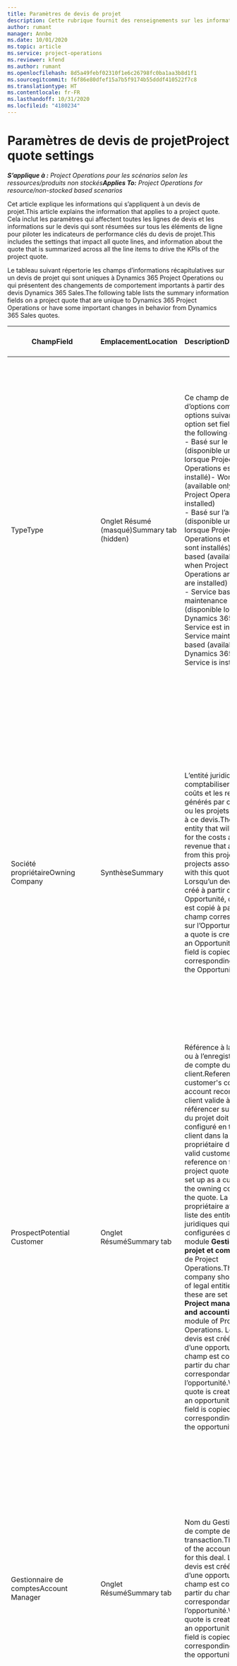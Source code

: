 ```yaml
---
title: Paramètres de devis de projet
description: Cette rubrique fournit des renseignements sur les informations et les paramètres qui s’appliquent aux devis de projet et qui ont un impact.
author: rumant
manager: Annbe
ms.date: 10/01/2020
ms.topic: article
ms.service: project-operations
ms.reviewer: kfend
ms.author: rumant
ms.openlocfilehash: 8d5a49febf02310f1e6c26798fc0ba1aa3b8d1f1
ms.sourcegitcommit: f6f86e80dfef15a7b5f9174b55dddf410522f7c8
ms.translationtype: HT
ms.contentlocale: fr-FR
ms.lasthandoff: 10/31/2020
ms.locfileid: "4180234"
---
```

# <a name="project-quote-settings"></a><span data-ttu-id="26a03-103">Paramètres de devis de projet</span><span class="sxs-lookup"><span data-stu-id="26a03-103">Project quote settings</span></span>

<span data-ttu-id="26a03-104">_**S’applique à :** Project Operations pour les scénarios selon les ressources/produits non stockés_</span><span class="sxs-lookup"><span data-stu-id="26a03-104">_**Applies To:** Project Operations for resource/non-stocked based scenarios_</span></span>


<span data-ttu-id="26a03-105">Cet article explique les informations qui s’appliquent à un devis de projet.</span><span class="sxs-lookup"><span data-stu-id="26a03-105">This article explains the information that applies to a project quote.</span></span> <span data-ttu-id="26a03-106">Cela inclut les paramètres qui affectent toutes les lignes de devis et les informations sur le devis qui sont résumées sur tous les éléments de ligne pour piloter les indicateurs de performance clés du devis de projet.</span><span class="sxs-lookup"><span data-stu-id="26a03-106">This includes the settings that impact all quote lines, and information about the quote that is summarized across all the line items to drive the KPIs of the project quote.</span></span>

<span data-ttu-id="26a03-107">Le tableau suivant répertorie les champs d’informations récapitulatives sur un devis de projet qui sont uniques à Dynamics 365 Project Operations ou qui présentent des changements de comportement importants à partir des devis Dynamics 365 Sales.</span><span class="sxs-lookup"><span data-stu-id="26a03-107">The following table lists the summary information fields on a project quote that are unique to Dynamics 365 Project Operations or have some important changes in behavior from Dynamics 365 Sales quotes.</span></span>

| <span data-ttu-id="26a03-108">**Champ**</span><span class="sxs-lookup"><span data-stu-id="26a03-108">**Field**</span></span> | <span data-ttu-id="26a03-109">**Emplacement**</span><span class="sxs-lookup"><span data-stu-id="26a03-109">**Location**</span></span> | <span data-ttu-id="26a03-110">**Description**</span><span class="sxs-lookup"><span data-stu-id="26a03-110">**Description**</span></span> | <span data-ttu-id="26a03-111">**Impact en aval**</span><span class="sxs-lookup"><span data-stu-id="26a03-111">**Downstream impact**</span></span> |
| --- | --- | --- | --- |
| <span data-ttu-id="26a03-112">Type</span><span class="sxs-lookup"><span data-stu-id="26a03-112">Type</span></span> | <span data-ttu-id="26a03-113">Onglet Résumé (masqué)</span><span class="sxs-lookup"><span data-stu-id="26a03-113">Summary tab (hidden)</span></span> | <span data-ttu-id="26a03-114">Ce champ de groupe d’options comporte les options suivantes :</span><span class="sxs-lookup"><span data-stu-id="26a03-114">This option set field hash the following options:</span></span></br><span data-ttu-id="26a03-115">- Basé sur le travail (disponible uniquement lorsque Project Operations est installé)</span><span class="sxs-lookup"><span data-stu-id="26a03-115">- Work-based (available only when Project Operations is installed)</span></span></br><span data-ttu-id="26a03-116">- Basé sur l’article (disponible uniquement lorsque Project Operations et Sales sont installés)</span><span class="sxs-lookup"><span data-stu-id="26a03-116">- Item-based (available only when Project Operations and Sales are installed)</span></span></br><span data-ttu-id="26a03-117">- Service basé sur la maintenance (disponible lorsque Dynamics 365 Field Service est installé)</span><span class="sxs-lookup"><span data-stu-id="26a03-117">- Service maintenance-based (available when Dynamics 365 Field Service is installed)</span></span> | <span data-ttu-id="26a03-118">Lorsque vous utilisez l’application Project Operations, la valeur de ce champ est automatiquement définie sur **Basé sur le travail**.</span><span class="sxs-lookup"><span data-stu-id="26a03-118">When you use the Project Operations application, the value of this field is automatically set to **Work-based**.</span></span> <span data-ttu-id="26a03-119">Cela classe le devis comme un devis basé sur un projet.</span><span class="sxs-lookup"><span data-stu-id="26a03-119">This classifies the quote as a project-based quote.</span></span> <span data-ttu-id="26a03-120">Un devis doit être basé sur un projet pour activer toutes les extensions et fonctionnalités spécifiques au projet.</span><span class="sxs-lookup"><span data-stu-id="26a03-120">A quote should be project-based to enable all project-specific extensions and functionality.</span></span> |
| <span data-ttu-id="26a03-121">Société propriétaire</span><span class="sxs-lookup"><span data-stu-id="26a03-121">Owning Company</span></span> | <span data-ttu-id="26a03-122">Synthèse</span><span class="sxs-lookup"><span data-stu-id="26a03-122">Summary</span></span> | <span data-ttu-id="26a03-123">L’entité juridique qui comptabilisera les coûts et les revenus générés par ce projet ou les projets associés à ce devis.</span><span class="sxs-lookup"><span data-stu-id="26a03-123">The legal entity that will account for the costs and revenue that accrues from this project or projects associated with this quote.</span></span> <span data-ttu-id="26a03-124">Lorsqu’un devis est créé à partir d’une Opportunité, ce champ est copié à partir du champ correspondant sur l’Opportunité.</span><span class="sxs-lookup"><span data-stu-id="26a03-124">When a quote is created from an Opportunity, this field is copied from the corresponding field on the Opportunity.</span></span> | <span data-ttu-id="26a03-125">La société propriétaire équivaut au concept d’entité juridique dans le module **Gestion de projet et comptabilité** de Project Operations.</span><span class="sxs-lookup"><span data-stu-id="26a03-125">The owning company equates to the concept of legal entity in the **Project management and accounting** module of Project Operations.</span></span> <span data-ttu-id="26a03-126">Tous les coûts et revenus accumulés par ce projet seront comptabilisés dans la comptabilité de la société propriétaire.</span><span class="sxs-lookup"><span data-stu-id="26a03-126">All costs and revenue accrued from this project will be accounted for in the General ledger of the owning company.</span></span> |
| <span data-ttu-id="26a03-127">Prospect</span><span class="sxs-lookup"><span data-stu-id="26a03-127">Potential Customer</span></span> | <span data-ttu-id="26a03-128">Onglet Résumé</span><span class="sxs-lookup"><span data-stu-id="26a03-128">Summary tab</span></span> | <span data-ttu-id="26a03-129">Référence à la société ou à l’enregistrement de compte du client.</span><span class="sxs-lookup"><span data-stu-id="26a03-129">Reference to the customer's company or account record.</span></span> <span data-ttu-id="26a03-130">Un client valide à référencer sur le devis du projet doit être configuré en tant que client dans la société propriétaire du devis.</span><span class="sxs-lookup"><span data-stu-id="26a03-130">A valid customer to reference on the project quote must be set up as a customer in the owning company of the quote.</span></span> <span data-ttu-id="26a03-131">La société propriétaire affiche la liste des entités juridiques qui sont configurées dans le module **Gestion de projet et comptabilité** de Project Operations.</span><span class="sxs-lookup"><span data-stu-id="26a03-131">The owning company shows the list of legal entities and these are set up in the **Project management and accounting** module of Project Operations.</span></span> <span data-ttu-id="26a03-132">Lorsqu’un devis est créé à partir d’une opportunité, ce champ est copié à partir du champ correspondant sur l’opportunité.</span><span class="sxs-lookup"><span data-stu-id="26a03-132">When a quote is created from an opportunity, this field is copied from the corresponding field on the opportunity.</span></span> | <span data-ttu-id="26a03-133">La devise du devis de projet est définie par défaut en fonction de la devise du client.</span><span class="sxs-lookup"><span data-stu-id="26a03-133">The currency on the project quote is defaulted based on the currency of the customer.</span></span> <span data-ttu-id="26a03-134">Elle ne peut toutefois pas être modifiée avant le devis enregistré.</span><span class="sxs-lookup"><span data-stu-id="26a03-134">This can, however, be changed before the quote is saved.</span></span> |
| <span data-ttu-id="26a03-135">Gestionnaire de comptes</span><span class="sxs-lookup"><span data-stu-id="26a03-135">Account Manager</span></span> | <span data-ttu-id="26a03-136">Onglet Résumé</span><span class="sxs-lookup"><span data-stu-id="26a03-136">Summary tab</span></span> | <span data-ttu-id="26a03-137">Nom du Gestionnaire de compte de cette transaction.</span><span class="sxs-lookup"><span data-stu-id="26a03-137">The name of the account Manager for this deal.</span></span> <span data-ttu-id="26a03-138">Lorsqu’un devis est créé à partir d’une opportunité, ce champ est copié à partir du champ correspondant sur l’opportunité.</span><span class="sxs-lookup"><span data-stu-id="26a03-138">When a quote is created from an opportunity, this field is copied from the corresponding field on the opportunity.</span></span> | <span data-ttu-id="26a03-139">Le gestionnaire de compte est responsable de la gestion de la relation avec le client jusqu’à la réalisation de ce projet.</span><span class="sxs-lookup"><span data-stu-id="26a03-139">The Account manager is responsible for managing the relationship with the customer through the completion of this project.</span></span> <span data-ttu-id="26a03-140">En fonction de l’enregistrement de ressource réservable lié au gestionnaire du compte, l’unité contractuelle utilise par défaut le devis du projet.</span><span class="sxs-lookup"><span data-stu-id="26a03-140">Based on the bookable resource record tied to the Account manager, the contracting unit defaults on the project quote.</span></span>|
| <span data-ttu-id="26a03-141">Unité contractuelle</span><span class="sxs-lookup"><span data-stu-id="26a03-141">Contracting Unit</span></span> | <span data-ttu-id="26a03-142">Onglet Résumé</span><span class="sxs-lookup"><span data-stu-id="26a03-142">Summary tab</span></span> | <span data-ttu-id="26a03-143">Unité organisationnelle responsable de la livraison du ou des projets associés à ce devis.</span><span class="sxs-lookup"><span data-stu-id="26a03-143">The organization unit that is responsible for the delivery of the project or projects associated with this quote.</span></span> <span data-ttu-id="26a03-144">Lorsqu’un devis est créé à partir d’une opportunité, ce champ est copié à partir du champ correspondant sur l’opportunité.</span><span class="sxs-lookup"><span data-stu-id="26a03-144">When a quote is created from an opportunity, this field is copied from the corresponding field on the opportunity.</span></span> | <span data-ttu-id="26a03-145">L’unité contractuelle est la division de l’entreprise qui exécutera les projets après la conclusion de la transaction.</span><span class="sxs-lookup"><span data-stu-id="26a03-145">The contracting unit is the division of the company that will be executing the projects after the deal is closed.</span></span> <span data-ttu-id="26a03-146">Chaque unité contractuelle dispose d’une devise, et cette devise est utilisée pour déclarer les coûts estimés et réels engagés pendant l’exécution du projet.</span><span class="sxs-lookup"><span data-stu-id="26a03-146">Every contracting unit has a currency, and this currency is used to report estimated and actual costs incurred during the execution of the project.</span></span> |
| <span data-ttu-id="26a03-147">Tarif du produit</span><span class="sxs-lookup"><span data-stu-id="26a03-147">Product price list</span></span> | <span data-ttu-id="26a03-148">Onglet Résumé</span><span class="sxs-lookup"><span data-stu-id="26a03-148">Summary tab</span></span> | <span data-ttu-id="26a03-149">Il s’agit du tarif utilisé pour les prix par défaut sur les lignes de devis basées sur le produit.</span><span class="sxs-lookup"><span data-stu-id="26a03-149">This is the price list that is used to default prices on the product-based quote lines.</span></span> <span data-ttu-id="26a03-150">La liste des options de ce champ affiche une liste de tarifs où la devise du tarif correspond à la devise du devis.</span><span class="sxs-lookup"><span data-stu-id="26a03-150">The list of options for this field shows a list of price lists where the price list currency matches the currency on the quote.</span></span> <span data-ttu-id="26a03-151">Lorsqu’un devis est créé à partir d’une opportunité, ce champ est copié à partir du champ correspondant sur l’opportunité.</span><span class="sxs-lookup"><span data-stu-id="26a03-151">When a quote is created from an opportunity, this field is copied from the corresponding field on the opportunity.</span></span> <span data-ttu-id="26a03-152">Ce champ sur l’opportunité est défini par défaut à partir de l’enregistrement de compte mais peut être modifié.</span><span class="sxs-lookup"><span data-stu-id="26a03-152">This field on the opportunity is defaulted from the account record but can be changed.</span></span> | <span data-ttu-id="26a03-153">Lorsqu’un devis est conclu, la valeur du champ est copiée dans le contrat de projet créé.</span><span class="sxs-lookup"><span data-stu-id="26a03-153">When a quote is won, the field value is copied to the project contract that is created.</span></span> |
| <span data-ttu-id="26a03-154">Devise</span><span class="sxs-lookup"><span data-stu-id="26a03-154">Currency</span></span> | <span data-ttu-id="26a03-155">Onglet Résumé</span><span class="sxs-lookup"><span data-stu-id="26a03-155">Summary tab</span></span> | <span data-ttu-id="26a03-156">Cela indique la devise qui sera utilisée pour déclarer la valeur de cette transaction.</span><span class="sxs-lookup"><span data-stu-id="26a03-156">This indicates the currency that will be used for reporting the value of this deal.</span></span> <span data-ttu-id="26a03-157">C’est également la devise dans laquelle le client sera facturé si la transaction est conclue.</span><span class="sxs-lookup"><span data-stu-id="26a03-157">This is also the currency in which the customer will be invoiced if the deal is won.</span></span> <span data-ttu-id="26a03-158">Lorsqu’un devis est créé à partir d’une opportunité, ce champ est copié à partir du champ correspondant sur l’opportunité.</span><span class="sxs-lookup"><span data-stu-id="26a03-158">When a quote is created from an opportunity, this field is copied from the corresponding field on the opportunity.</span></span> <span data-ttu-id="26a03-159">Ce champ sur l’opportunité est défini par défaut à partir de l’enregistrement de compte mais peut être modifié par l’utilisateur.</span><span class="sxs-lookup"><span data-stu-id="26a03-159">This field on the opportunity defaults from the account record but can be changed by the user.</span></span>  | <span data-ttu-id="26a03-160">Une fois un devis enregistré, ce champ n’est plus modifiable.</span><span class="sxs-lookup"><span data-stu-id="26a03-160">After a quote is saved, this field is no longer editable.</span></span> <span data-ttu-id="26a03-161">Ceci est utilisé pour attribuer des tarifs de produits et de projets par défaut sur le devis.</span><span class="sxs-lookup"><span data-stu-id="26a03-161">This is used to default the product and project price lists on the quote.</span></span> <span data-ttu-id="26a03-162">La devise présente sur le devis est utilisée pour correspondre à la devise du tarif.</span><span class="sxs-lookup"><span data-stu-id="26a03-162">The currency on the quote is used to match the currency on the price list.</span></span> |
| <span data-ttu-id="26a03-163">Limite à ne pas dépasser</span><span class="sxs-lookup"><span data-stu-id="26a03-163">Not-to-exceed limit</span></span> | <span data-ttu-id="26a03-164">Onglet Résumé</span><span class="sxs-lookup"><span data-stu-id="26a03-164">Summary tab</span></span> | <span data-ttu-id="26a03-165">Cela indique le plafond négocié sur la valeur finale que le client accepte pour cette transaction.</span><span class="sxs-lookup"><span data-stu-id="26a03-165">This indicates the negotiated cap on the final value that the customer is agreeing to for this deal.</span></span> | <span data-ttu-id="26a03-166">Ce plafond est évalué lors de l’exécution et s’applique à tous les éléments de ligne et projets associés à cet accord.</span><span class="sxs-lookup"><span data-stu-id="26a03-166">This cap is evaluated during execution and is applicable across all line items and projects associated with this deal.</span></span> |
| <span data-ttu-id="26a03-167">Date de livraison demandée</span><span class="sxs-lookup"><span data-stu-id="26a03-167">Requested delivery date</span></span> | <span data-ttu-id="26a03-168">Onglet Résumé</span><span class="sxs-lookup"><span data-stu-id="26a03-168">Summary tab</span></span> | <span data-ttu-id="26a03-169">Lorsqu’un devis est créé à partir d’une opportunité, ce champ est copié à partir du champ correspondant sur l’opportunité.</span><span class="sxs-lookup"><span data-stu-id="26a03-169">When a quote is created from an opportunity, this field is copied from the corresponding field on the opportunity.</span></span> | <span data-ttu-id="26a03-170">Cette date est utilisée comme date de fin pour la génération des planifications de facture.</span><span class="sxs-lookup"><span data-stu-id="26a03-170">This date is used as the end date for generating invoice schedules.</span></span> |

<span data-ttu-id="26a03-171">Vous trouverez ci-dessous les onglets et les indicateurs de performance clés disponibles sur un devis de projet qui sont propres à Project Operations ou qui présentent des changements de comportement importants à partir des devis de vente :</span><span class="sxs-lookup"><span data-stu-id="26a03-171">Below are the tabs and KPIs available on a project quote that are unique to Project Operations or have some important changes in behavior from Sales quotes:</span></span>

| <span data-ttu-id="26a03-172">**Champ**</span><span class="sxs-lookup"><span data-stu-id="26a03-172">**Field**</span></span> | <span data-ttu-id="26a03-173">**Emplacement**</span><span class="sxs-lookup"><span data-stu-id="26a03-173">**Location**</span></span> | <span data-ttu-id="26a03-174">**Description**</span><span class="sxs-lookup"><span data-stu-id="26a03-174">**Description**</span></span> |
| --- | --- | --- |
| <span data-ttu-id="26a03-175">Analyse de la rentabilité</span><span class="sxs-lookup"><span data-stu-id="26a03-175">Profitability analysis</span></span> | <span data-ttu-id="26a03-176">Onglet sur le devis</span><span class="sxs-lookup"><span data-stu-id="26a03-176">Tab on the Quote</span></span> | <span data-ttu-id="26a03-177">L’onglet montre les métriques suivantes :</span><span class="sxs-lookup"><span data-stu-id="26a03-177">The tab shows the following metrics:</span></span></br><span data-ttu-id="26a03-178">- Coût facturable total</span><span class="sxs-lookup"><span data-stu-id="26a03-178">- Total chargeable cost</span></span></br></br><span data-ttu-id="26a03-179">- Coût non facturable total</span><span class="sxs-lookup"><span data-stu-id="26a03-179">- Total non-chargeable cost</span></span></br><span data-ttu-id="26a03-180">- Revenu total</span><span class="sxs-lookup"><span data-stu-id="26a03-180">- Total revenue</span></span></br><span data-ttu-id="26a03-181">- Revenu total (de base)</span><span class="sxs-lookup"><span data-stu-id="26a03-181">- Total revenue (base)</span></span></br><span data-ttu-id="26a03-182">- Marge brute</span><span class="sxs-lookup"><span data-stu-id="26a03-182">- Gross margin</span></span></br><span data-ttu-id="26a03-183">- Marge brute ajustée</span><span class="sxs-lookup"><span data-stu-id="26a03-183">- Adjusted gross margin</span></span>|
| <span data-ttu-id="26a03-184">Comparaison aux exigences client</span><span class="sxs-lookup"><span data-stu-id="26a03-184">Comparison to Customer Expectations</span></span> | <span data-ttu-id="26a03-185">Onglet sur le devis</span><span class="sxs-lookup"><span data-stu-id="26a03-185">Tab on the Quote</span></span> | <span data-ttu-id="26a03-186">Cet onglet montre les métriques suivantes :</span><span class="sxs-lookup"><span data-stu-id="26a03-186">This tab shows the following metrics:</span></span></br><span data-ttu-id="26a03-187">- Estimation de l’achèvement</span><span class="sxs-lookup"><span data-stu-id="26a03-187">- Estimated completion</span></span></br><span data-ttu-id="26a03-188">- Fin demandée</span><span class="sxs-lookup"><span data-stu-id="26a03-188">- Requested completion</span></span></br><span data-ttu-id="26a03-189">- Budget client</span><span class="sxs-lookup"><span data-stu-id="26a03-189">- Customer budget</span></span></br><span data-ttu-id="26a03-190">- Valeur du devis</span><span class="sxs-lookup"><span data-stu-id="26a03-190">- Quote value</span></span> |
| <span data-ttu-id="26a03-191">Analyse du devis</span><span class="sxs-lookup"><span data-stu-id="26a03-191">Quote analysis</span></span> | <span data-ttu-id="26a03-192">Onglet sur le devis</span><span class="sxs-lookup"><span data-stu-id="26a03-192">Tab on the Quote</span></span> | <span data-ttu-id="26a03-193">Cet onglet résume les principaux indicateurs de performance clés suivants pour un devis de projet</span><span class="sxs-lookup"><span data-stu-id="26a03-193">This tab summarizes the following top KPIs for a project quote</span></span></br><span data-ttu-id="26a03-194">- Comparaison avec les attentes des clients en matière de budget et de planification</span><span class="sxs-lookup"><span data-stu-id="26a03-194">- Comparison to customer expectations for budget and schedule</span></span></br><span data-ttu-id="26a03-195">- Marge brute</span><span class="sxs-lookup"><span data-stu-id="26a03-195">- Gross margin</span></span></br><span data-ttu-id="26a03-196">- Marge brute ajustée</span><span class="sxs-lookup"><span data-stu-id="26a03-196">- Adjusted gross margin</span></span> |

